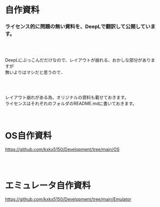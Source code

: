 # 自作資料
### ライセンス的に問題の無い資料を、DeepLで翻訳して公開しています。

<br><br>

DeepLにぶっこんだだけなので、レイアウトが崩れる、おかしな部分がありますが  
無いよりはマシだと思うので..  

<br><br>

レイアウト崩れがある為、オリジナルの資料も載せておきます。  
ライセンスはそれぞれのフォルダのREADME.mdに書いておきます。
<br><br><br>

# OS自作資料

https://github.com/kxkx5150/Development/tree/main/OS


<br><br>

# エミュレータ自作資料

https://github.com/kxkx5150/Development/tree/main/Emulator